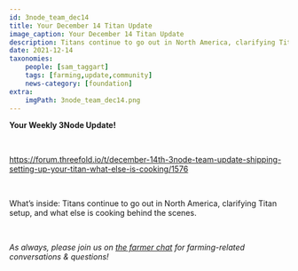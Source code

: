 ```yaml
---
id: 3node_team_dec14
title: Your December 14 Titan Update
image_caption: Your December 14 Titan Update
description: Titans continue to go out in North America, clarifying Titan setup, and what else is cooking behind the scenes.
date: 2021-12-14
taxonomies:
    people: [sam_taggart]
    tags: [farming,update,community]
    news-category: [foundation]
extra:
    imgPath: 3node_team_dec14.png
---
```


**Your Weekly 3Node Update!**

<br/>

https://forum.threefold.io/t/december-14th-3node-team-update-shipping-setting-up-your-titan-what-else-is-cooking/1576

<br/>

What’s inside: Titans continue to go out in North America, clarifying Titan setup, and what else is cooking behind the scenes.

<br/>

*As always, please join us on [the farmer chat](https://t.me/threefoldfarmers) for farming-related conversations & questions!*